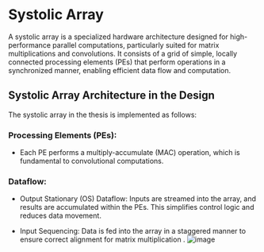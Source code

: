 # Systolic Array
A systolic array is a specialized hardware architecture designed for high-performance parallel computations, particularly suited for matrix multiplications and convolutions. It consists of a grid of simple, locally connected processing elements (PEs) that perform operations in a synchronized manner, enabling efficient data flow and computation.

## Systolic Array Architecture in the Design
The systolic array in the thesis is implemented as follows:
### Processing Elements (PEs):
- Each PE performs a multiply-accumulate (MAC) operation, which is fundamental to convolutional computations.
### Dataflow:
- Output Stationary (OS) Dataflow: Inputs are streamed into the array, and results are accumulated within the PEs. This simplifies control logic and reduces data movement.

- Input Sequencing: Data is fed into the array in a staggered manner to ensure correct alignment for matrix multiplication .
  ![image](https://github.com/user-attachments/assets/b705c1d8-2566-4e5c-90a6-c0b766545540)

